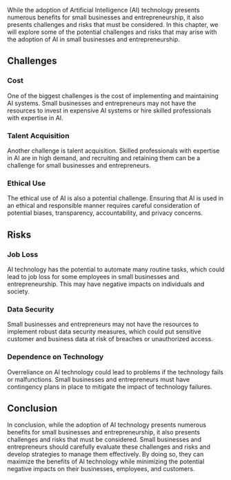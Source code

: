 
While the adoption of Artificial Intelligence (AI) technology presents numerous benefits for small businesses and entrepreneurship, it also presents challenges and risks that must be considered. In this chapter, we will explore some of the potential challenges and risks that may arise with the adoption of AI in small businesses and entrepreneurship.

Challenges
----------

### Cost

One of the biggest challenges is the cost of implementing and maintaining AI systems. Small businesses and entrepreneurs may not have the resources to invest in expensive AI systems or hire skilled professionals with expertise in AI.

### Talent Acquisition

Another challenge is talent acquisition. Skilled professionals with expertise in AI are in high demand, and recruiting and retaining them can be a challenge for small businesses and entrepreneurs.

### Ethical Use

The ethical use of AI is also a potential challenge. Ensuring that AI is used in an ethical and responsible manner requires careful consideration of potential biases, transparency, accountability, and privacy concerns.

Risks
-----

### Job Loss

AI technology has the potential to automate many routine tasks, which could lead to job loss for some employees in small businesses and entrepreneurship. This may have negative impacts on individuals and society.

### Data Security

Small businesses and entrepreneurs may not have the resources to implement robust data security measures, which could put sensitive customer and business data at risk of breaches or unauthorized access.

### Dependence on Technology

Overreliance on AI technology could lead to problems if the technology fails or malfunctions. Small businesses and entrepreneurs must have contingency plans in place to mitigate the impact of technology failures.

Conclusion
----------

In conclusion, while the adoption of AI technology presents numerous benefits for small businesses and entrepreneurship, it also presents challenges and risks that must be considered. Small businesses and entrepreneurs should carefully evaluate these challenges and risks and develop strategies to manage them effectively. By doing so, they can maximize the benefits of AI technology while minimizing the potential negative impacts on their businesses, employees, and customers.
